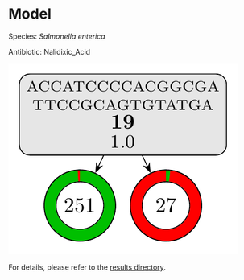
# Model

Species: *Salmonella enterica*

Antibiotic: Nalidixic_Acid

<a href="./model.pdf"><img src="./model.png" /></a>

For details, please refer to the [results directory](../../../../../results/cart_b/salmonella%20enterica/nalidixic_acid/repeat_2/).

